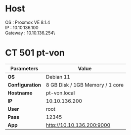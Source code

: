 # Host
OS      :   Proxmox VE 8.1.4\
IP      :   10.10.136.100\
Gateway :   10.10.136.254\

# CT 501  pt-von
| **Parameters**    | **Value**                       |
|-------------------|---------------------------------|
| **OS**            | Debian 11                       |
| **Configuration** | 8 GB Disk / 1GB Memory / 1 core |
| **Hostname**      | pt-von.local                    |
| **IP**            | 10.10.136.200                   |
| **User**          | root                            |
| **Pass**          | 12345                           |
| **App**           | http://10.10.136.200:9000       |
